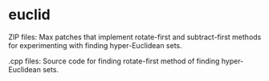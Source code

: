 # euclid
ZIP files: Max patches that implement rotate-first and subtract-first methods for experimenting with finding hyper-Euclidean sets.

.cpp files: Source code for finding rotate-first method of finding hyper-Euclidean sets.
